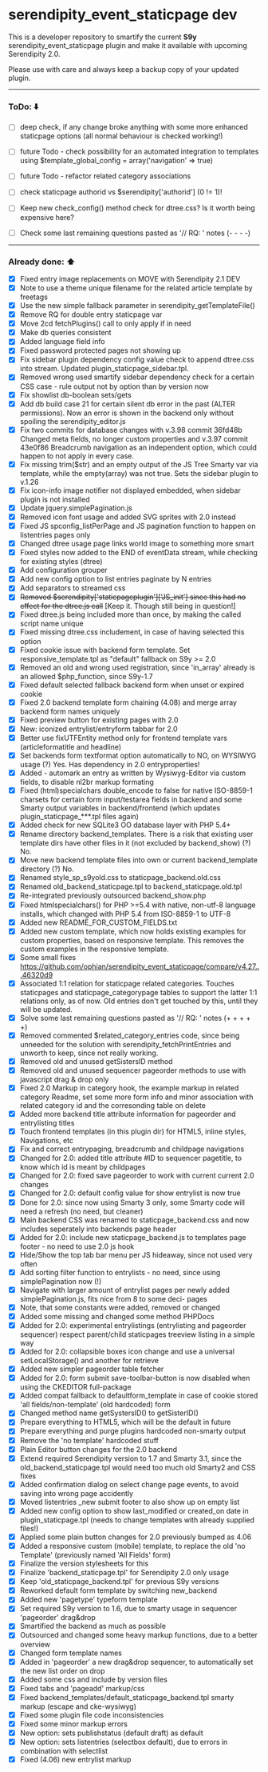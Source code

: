 # serendipity_event_staticpage dev

This is a developer repository to smartify the current **S9y** serendipity_event_staticpage plugin and make it available with upcoming Serendipity 2.0.

Please use with care and always keep a backup copy of your updated plugin.

- - -

### ToDo: :arrow_down:
- [ ] deep check, if any change broke anything with some more enhanced staticpage options (all normal behaviour is checked working!)
- [ ] future Todo - check possibility for an automated integration to templates using $template_global_config = array('navigation' => true)
- [ ] future Todo - refactor related category associations
- [ ] check staticpage authorid vs $serendipity['authorid'] (0 != 1)!
- [ ] Keep new check_config() method check for dtree.css? Is it worth being expensive here?
- [ ] Check some last remaining questions pasted as '// RQ: ' notes (- - - -)


- - -

### Already done: :arrow_up:

- [x] Fixed entry image replacements on MOVE with Serendipity 2.1 DEV
- [x] Note to use a theme unique filename for the related article template by freetags
- [x] Use the new simple fallback parameter in serendipity_getTemplateFile()
- [x] Remove RQ for double entry staticpage var
- [x] Move 2cd fetchPlugins() call to only apply if in need
- [x] Make db queries consistent
- [x] Added language field info
- [x] Fixed password protected pages not showing up
- [x] Fix sidebar plugin dependency config value check to append dtree.css into stream. Updated plugin_staticpage_sidebar.tpl.
- [x] Removed wrong used smartify sidebar dependency check for a certain CSS case - rule output not by option than by version now
- [x] Fix showlist db-boolean sets/gets
- [x] Add db build case 21 for certain silent db error in the past (ALTER permissions). Now an error is shown in the backend only without spoiling the serendipity_editor.js
- [x] Fix two commits for database changes with v.3.98 commit 36fd48b Changed meta fields, no longer custom properties and v.3.97 commit 43e0f86 Breadcrumb navigation as an independent option, which could happen to not apply in every case.
- [x] Fix missing trim($str) and an empty output of the JS Tree Smarty var via template, while the empty(array) was not true. Sets the sidebar plugin to v.1.26
- [x] Fix icon-info image notifier not displayed embedded, when sidebar plugin is not installed
- [x] Update jquery.simplePagination.js
- [x] Removed icon font usage and added SVG sprites with 2.0 instead
- [x] Fixed JS spconfig_listPerPage and JS pagination function to happen on listentries pages only
- [x] Changed dtree usage page links world image to something more smart
- [x] Fixed styles now added to the END of eventData stream, while checking for existing styles (dtree)
- [x] Add configuration grouper
- [x] Add new config option to list entries paginate by N entries
- [x] Add separators to streamed css
- [x] ~~Removed $serendipity['staticpageplugin']['JS_init'] since this had no effect for the dtree.js call~~ [Keep it. Though still being in question!]
- [x] Fixed dtree.js being included more than once, by making the called script name unique
- [x] Fixed missing dtree.css includement, in case of having selected this option
- [x] Fixed cookie issue with backend form template. Set responsive_template.tpl as "default" fallback on S9y >= 2.0
- [x] Removed an old and wrong used registration, since 'in_array' already is an allowed $php_function, since S9y-1.7
- [x] Fixed default selected fallback backend form when unset or expired cookie
- [x] Fixed 2.0 backend template form chaining (4.08) and merge array backend form names uniquely
- [x] Fixed preview button for existing pages with 2.0
- [x] New: iconized entrylist/entryform tabbar for 2.0
- [x] Better use fixUTFEntity method only for frontend template vars (articleformatitle and headline)
- [x] Set backends form textformat option automatically to NO, on WYSIWYG usage (?) Yes. Has dependency in 2.0 entryproperties!
- [x] Added - automark an entry as written by Wysiwyg-Editor via custom fields, to disable nl2br markup formating
- [x] Fixed (html)specialchars double_encode to false for native ISO-8859-1 charsets for certain form input/testarea fields in backend and some Smarty output variables in backend/frontend (which updates plugin_staticpage_***.tpl files again)
- [x] Added check for new SQLite3 OO database layer with PHP 5.4+
- [x] Rename directory backend_templates. There is a risk that existing user template dirs have other files in it (not excluded by backend_show) (?) No.
- [x] Move new backend template files into own or current backend_template directory (?) No.
- [x] Renamed style_sp_s9yold.css to staticpage_backend.old.css
- [x] Renamed old_backend_staticpage.tpl to backend_staticpage.old.tpl
- [x] Re-integrated previously outsourced backend_show.php
- [x] Fixed htmlspecialchars() for PHP >=5.4 with native, non-utf-8 language installs, which changed with PHP 5.4 from ISO-8859-1 to UTF-8
- [x] Added new README_FOR_CUSTOM_FIELDS.txt
- [x] Added new custom template, which now holds existing examples for custom properties, based on responsive template. This removes the custom examples in the responsive template.
- [x] Some small fixes https://github.com/ophian/serendipity_event_staticpage/compare/v4.27...46320d9
- [x] Associated 1:1 relation for staticpage related categories. Touches staticpages and staticpage_categorypage tables to support the latter 1:1 relations only, as of now. Old entries don't get touched by this, until they will be updated.
- [x] Solve some last remaining questions pasted as '// RQ: ' notes (+ + + + +)
- [x] Removed commented $related_category_entries code, since being unneeded for the solution with serendipity_fetchPrintEntries and unworth to keep, since not really working.
- [x] Removed old and unused getSistersID method
- [x] Removed old and unused sequencer pageorder methods to use with javascript drag & drop only
- [x] Fixed 2.0 Markup in category hook, the example markup in related category Readme, set some more form info and minor association with related category id and the corresonding table on delete
- [x] Added more backend title attribute information for pageorder and entrylisting titles
- [x] Touch frontend templates (in this plugin dir) for HTML5, inline styles, Navigations, etc
- [x] Fix and correct entrypaging, breadcrumb and childpage navigations
- [x] Changed for 2.0: added title attribute #ID to sequencer pagetitle, to know which id is meant by childpages
- [x] Changed for 2.0: fixed save pageorder to work with current current 2.0 changes
- [x] Changed for 2.0: default config value for show entrylist is now true
- [x] Done for 2.0: since now using Smarty 3 only, some Smarty code will need a refresh (no need, but cleaner)
- [x] Main backend CSS was renamed to staticpage_backend.css and now includes seperately into backends page header
- [x] Added for 2.0: include new staticpage_backend.js to templates page footer - no need to use 2.0 js hook
- [x] Hide/Show the top tab bar menu per JS hideaway, since not used very often
- [x] Add sorting filter function to entrylists - no need, since using simplePagination now (!)
- [x] Navigate with larger amount of entrylist pages per newly added simplePagination.js, fits nice from 8 to some deci- pages
- [x] Note, that some constants were added, removed or changed
- [x] Added some missing and changed some method PHPDocs
- [x] Added for 2.0: experimental entrylistings (entrylisting and pageorder sequencer) respect parent/child staticpages treeview listing in a simple way
- [x] Added for 2.0: collapsible boxes icon change and use a universal setLocalStorage() and another for retrieve
- [x] Added new simpler pageorder table fetcher
- [x] Added for 2.0: form submit save-toolbar-button is now disabled when using the CKEDITOR full-package
- [x] Added compat fallback to defaultform_template in case of cookie stored 'all fields/non-template' (old hardcoded) form
- [x] Changed method name getSystersID() to getSisterID()
- [x] Prepare everything to HTML5, which will be the default in future
- [x] Prepare everything and purge plugins hardcoded non-smarty output
- [x] Remove the 'no template' hardcoded stuff
- [x] Plain Editor button changes for the 2.0 backend
- [x] Extend required Serendipity version to 1.7 and Smarty 3.1, since the old_backend_staticpage.tpl would need too much old Smarty2 and CSS fixes
- [x] Added confirmation dialog on select change page events, to avoid saving into wrong page accidently
- [x] Moved listentries _new submit footer to also show up on empty list
- [x] Added new config option to show last_modified or created_on date in plugin_staticpage.tpl (needs to change templates with already supplied files!)
- [x] Applied some plain button changes for 2.0 previously bumped as 4.06
- [x] Added a responsive custom (mobile) template, to replace the old 'no Template' (previously named 'All Fields' form)
- [x] Finalize the version stylesheets for this
- [x] Finalize 'backend_staticpage.tpl' for Serendipity 2.0 only usage
- [x] Keep 'old_staticpage_backend.tpl' for previous S9y versions
- [x] Reworked default form template by switching new_backend
- [x] Added new 'pagetype' typeform template
- [x] Set required S9y version to 1.6, due to smarty usage in sequencer 'pageorder' drag&drop
- [x] Smartified the backend as much as possible
- [x] Outsourced and changed some heavy markup functions, due to a better overview
- [x] Changed form template names
- [x] Added in 'pageorder' a new drag&drop sequencer, to automatically set the new list order on drop
- [x] Added some css and include by version files
- [x] Fixed tabs and 'pageadd' markup/css
- [x] Fixed backend_templates/default_staticpage_backend.tpl smarty markup (escape and cke-wysiwyg)
- [x] Fixed some plugin file code inconsistencies
- [x] Fixed some minor markup errors
- [x] New option: sets publishstatus (default draft) as default
- [x] New option: sets listentries (selectbox default), due to errors in combination with selectlist
- [x] Fixed (4.06) new entrylist markup
